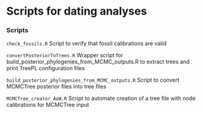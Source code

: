 # Scripts for dating analyses

### Scripts
`check_fossils.R` Script to verify that fossil calibrations are valid

`convertPosteriorToTrees.R` Wrapper script for build_posterior_phylogenies_from_MCMC_outputs.R to extract trees and print TreePL configuration files

`build_posterior_phylogenies_from_MCMC_outputs.R` Script to convert MCMCTree posterior files into tree files

`MCMCTree_creator_AoW.R` Script to automate creation of a tree file with node calibrations for MCMCTree input
